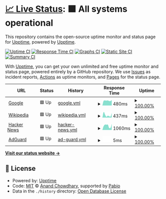 # [📈 Live Status](https://demo.upptime.js.org): <!--live status--> **🟩 All systems operational**

This repository contains the open-source uptime monitor and status page for [Upptime](https://upptime.js.org), powered by [Upptime](https://github.com/upptime/upptime).

[![Uptime CI](https://github.com/upptime/upptime/workflows/Uptime%20CI/badge.svg)](https://github.com/upptime/upptime/actions?query=workflow%3A%22Uptime+CI%22)
[![Response Time CI](https://github.com/upptime/upptime/workflows/Response%20Time%20CI/badge.svg)](https://github.com/upptime/upptime/actions?query=workflow%3A%22Response+Time+CI%22)
[![Graphs CI](https://github.com/upptime/upptime/workflows/Graphs%20CI/badge.svg)](https://github.com/upptime/upptime/actions?query=workflow%3A%22Graphs+CI%22)
[![Static Site CI](https://github.com/upptime/upptime/workflows/Static%20Site%20CI/badge.svg)](https://github.com/upptime/upptime/actions?query=workflow%3A%22Static+Site+CI%22)
[![Summary CI](https://github.com/upptime/upptime/workflows/Summary%20CI/badge.svg)](https://github.com/upptime/upptime/actions?query=workflow%3A%22Summary+CI%22)

With [Upptime](https://upptime.js.org), you can get your own unlimited and free uptime monitor and status page, powered entirely by a GitHub repository. We use [Issues](https://github.com/upptime/upptime/issues) as incident reports, [Actions](https://github.com/upptime/upptime/actions) as uptime monitors, and [Pages](https://demo.upptime.js.org) for the status page.

<!--start: status pages-->
<!-- This summary is generated by Upptime (https://github.com/upptime/upptime) -->
<!-- Do not edit this manually, your changes will be overwritten -->
<!-- prettier-ignore -->
| URL | Status | History | Response Time | Uptime |
| --- | ------ | ------- | ------------- | ------ |
| <img alt="" src="https://icons.duckduckgo.com/ip3/www.google.com.ico" height="13"> [Google](https://www.google.com) | 🟩 Up | [google.yml](https://github.com/jeakob/uptime/commits/HEAD/history/google.yml) | <details><summary><img alt="Response time graph" src="./graphs/google/response-time-week.png" height="20"> 480ms</summary><br><a href="https://demo.upptime.js.org/history/google"><img alt="Response time 384" src="https://img.shields.io/endpoint?url=https%3A%2F%2Fraw.githubusercontent.com%2Fjeakob%2Fuptime%2FHEAD%2Fapi%2Fgoogle%2Fresponse-time.json"></a><br><a href="https://demo.upptime.js.org/history/google"><img alt="24-hour response time 458" src="https://img.shields.io/endpoint?url=https%3A%2F%2Fraw.githubusercontent.com%2Fjeakob%2Fuptime%2FHEAD%2Fapi%2Fgoogle%2Fresponse-time-day.json"></a><br><a href="https://demo.upptime.js.org/history/google"><img alt="7-day response time 480" src="https://img.shields.io/endpoint?url=https%3A%2F%2Fraw.githubusercontent.com%2Fjeakob%2Fuptime%2FHEAD%2Fapi%2Fgoogle%2Fresponse-time-week.json"></a><br><a href="https://demo.upptime.js.org/history/google"><img alt="30-day response time 384" src="https://img.shields.io/endpoint?url=https%3A%2F%2Fraw.githubusercontent.com%2Fjeakob%2Fuptime%2FHEAD%2Fapi%2Fgoogle%2Fresponse-time-month.json"></a><br><a href="https://demo.upptime.js.org/history/google"><img alt="1-year response time 384" src="https://img.shields.io/endpoint?url=https%3A%2F%2Fraw.githubusercontent.com%2Fjeakob%2Fuptime%2FHEAD%2Fapi%2Fgoogle%2Fresponse-time-year.json"></a></details> | <details><summary><a href="https://demo.upptime.js.org/history/google">100.00%</a></summary><a href="https://demo.upptime.js.org/history/google"><img alt="All-time uptime 100.00%" src="https://img.shields.io/endpoint?url=https%3A%2F%2Fraw.githubusercontent.com%2Fjeakob%2Fuptime%2FHEAD%2Fapi%2Fgoogle%2Fuptime.json"></a><br><a href="https://demo.upptime.js.org/history/google"><img alt="24-hour uptime 100.00%" src="https://img.shields.io/endpoint?url=https%3A%2F%2Fraw.githubusercontent.com%2Fjeakob%2Fuptime%2FHEAD%2Fapi%2Fgoogle%2Fuptime-day.json"></a><br><a href="https://demo.upptime.js.org/history/google"><img alt="7-day uptime 100.00%" src="https://img.shields.io/endpoint?url=https%3A%2F%2Fraw.githubusercontent.com%2Fjeakob%2Fuptime%2FHEAD%2Fapi%2Fgoogle%2Fuptime-week.json"></a><br><a href="https://demo.upptime.js.org/history/google"><img alt="30-day uptime 100.00%" src="https://img.shields.io/endpoint?url=https%3A%2F%2Fraw.githubusercontent.com%2Fjeakob%2Fuptime%2FHEAD%2Fapi%2Fgoogle%2Fuptime-month.json"></a><br><a href="https://demo.upptime.js.org/history/google"><img alt="1-year uptime 100.00%" src="https://img.shields.io/endpoint?url=https%3A%2F%2Fraw.githubusercontent.com%2Fjeakob%2Fuptime%2FHEAD%2Fapi%2Fgoogle%2Fuptime-year.json"></a></details>
| <img alt="" src="https://icons.duckduckgo.com/ip3/en.wikipedia.org.ico" height="13"> [Wikipedia](https://en.wikipedia.org) | 🟩 Up | [wikipedia.yml](https://github.com/jeakob/uptime/commits/HEAD/history/wikipedia.yml) | <details><summary><img alt="Response time graph" src="./graphs/wikipedia/response-time-week.png" height="20"> 437ms</summary><br><a href="https://demo.upptime.js.org/history/wikipedia"><img alt="Response time 383" src="https://img.shields.io/endpoint?url=https%3A%2F%2Fraw.githubusercontent.com%2Fjeakob%2Fuptime%2FHEAD%2Fapi%2Fwikipedia%2Fresponse-time.json"></a><br><a href="https://demo.upptime.js.org/history/wikipedia"><img alt="24-hour response time 590" src="https://img.shields.io/endpoint?url=https%3A%2F%2Fraw.githubusercontent.com%2Fjeakob%2Fuptime%2FHEAD%2Fapi%2Fwikipedia%2Fresponse-time-day.json"></a><br><a href="https://demo.upptime.js.org/history/wikipedia"><img alt="7-day response time 437" src="https://img.shields.io/endpoint?url=https%3A%2F%2Fraw.githubusercontent.com%2Fjeakob%2Fuptime%2FHEAD%2Fapi%2Fwikipedia%2Fresponse-time-week.json"></a><br><a href="https://demo.upptime.js.org/history/wikipedia"><img alt="30-day response time 383" src="https://img.shields.io/endpoint?url=https%3A%2F%2Fraw.githubusercontent.com%2Fjeakob%2Fuptime%2FHEAD%2Fapi%2Fwikipedia%2Fresponse-time-month.json"></a><br><a href="https://demo.upptime.js.org/history/wikipedia"><img alt="1-year response time 383" src="https://img.shields.io/endpoint?url=https%3A%2F%2Fraw.githubusercontent.com%2Fjeakob%2Fuptime%2FHEAD%2Fapi%2Fwikipedia%2Fresponse-time-year.json"></a></details> | <details><summary><a href="https://demo.upptime.js.org/history/wikipedia">100.00%</a></summary><a href="https://demo.upptime.js.org/history/wikipedia"><img alt="All-time uptime 100.00%" src="https://img.shields.io/endpoint?url=https%3A%2F%2Fraw.githubusercontent.com%2Fjeakob%2Fuptime%2FHEAD%2Fapi%2Fwikipedia%2Fuptime.json"></a><br><a href="https://demo.upptime.js.org/history/wikipedia"><img alt="24-hour uptime 100.00%" src="https://img.shields.io/endpoint?url=https%3A%2F%2Fraw.githubusercontent.com%2Fjeakob%2Fuptime%2FHEAD%2Fapi%2Fwikipedia%2Fuptime-day.json"></a><br><a href="https://demo.upptime.js.org/history/wikipedia"><img alt="7-day uptime 100.00%" src="https://img.shields.io/endpoint?url=https%3A%2F%2Fraw.githubusercontent.com%2Fjeakob%2Fuptime%2FHEAD%2Fapi%2Fwikipedia%2Fuptime-week.json"></a><br><a href="https://demo.upptime.js.org/history/wikipedia"><img alt="30-day uptime 100.00%" src="https://img.shields.io/endpoint?url=https%3A%2F%2Fraw.githubusercontent.com%2Fjeakob%2Fuptime%2FHEAD%2Fapi%2Fwikipedia%2Fuptime-month.json"></a><br><a href="https://demo.upptime.js.org/history/wikipedia"><img alt="1-year uptime 100.00%" src="https://img.shields.io/endpoint?url=https%3A%2F%2Fraw.githubusercontent.com%2Fjeakob%2Fuptime%2FHEAD%2Fapi%2Fwikipedia%2Fuptime-year.json"></a></details>
| <img alt="" src="https://icons.duckduckgo.com/ip3/news.ycombinator.com.ico" height="13"> [Hacker News](https://news.ycombinator.com) | 🟩 Up | [hacker-news.yml](https://github.com/jeakob/uptime/commits/HEAD/history/hacker-news.yml) | <details><summary><img alt="Response time graph" src="./graphs/hacker-news/response-time-week.png" height="20"> 1060ms</summary><br><a href="https://demo.upptime.js.org/history/hacker-news"><img alt="Response time 971" src="https://img.shields.io/endpoint?url=https%3A%2F%2Fraw.githubusercontent.com%2Fjeakob%2Fuptime%2FHEAD%2Fapi%2Fhacker-news%2Fresponse-time.json"></a><br><a href="https://demo.upptime.js.org/history/hacker-news"><img alt="24-hour response time 1328" src="https://img.shields.io/endpoint?url=https%3A%2F%2Fraw.githubusercontent.com%2Fjeakob%2Fuptime%2FHEAD%2Fapi%2Fhacker-news%2Fresponse-time-day.json"></a><br><a href="https://demo.upptime.js.org/history/hacker-news"><img alt="7-day response time 1060" src="https://img.shields.io/endpoint?url=https%3A%2F%2Fraw.githubusercontent.com%2Fjeakob%2Fuptime%2FHEAD%2Fapi%2Fhacker-news%2Fresponse-time-week.json"></a><br><a href="https://demo.upptime.js.org/history/hacker-news"><img alt="30-day response time 971" src="https://img.shields.io/endpoint?url=https%3A%2F%2Fraw.githubusercontent.com%2Fjeakob%2Fuptime%2FHEAD%2Fapi%2Fhacker-news%2Fresponse-time-month.json"></a><br><a href="https://demo.upptime.js.org/history/hacker-news"><img alt="1-year response time 971" src="https://img.shields.io/endpoint?url=https%3A%2F%2Fraw.githubusercontent.com%2Fjeakob%2Fuptime%2FHEAD%2Fapi%2Fhacker-news%2Fresponse-time-year.json"></a></details> | <details><summary><a href="https://demo.upptime.js.org/history/hacker-news">100.00%</a></summary><a href="https://demo.upptime.js.org/history/hacker-news"><img alt="All-time uptime 100.00%" src="https://img.shields.io/endpoint?url=https%3A%2F%2Fraw.githubusercontent.com%2Fjeakob%2Fuptime%2FHEAD%2Fapi%2Fhacker-news%2Fuptime.json"></a><br><a href="https://demo.upptime.js.org/history/hacker-news"><img alt="24-hour uptime 100.00%" src="https://img.shields.io/endpoint?url=https%3A%2F%2Fraw.githubusercontent.com%2Fjeakob%2Fuptime%2FHEAD%2Fapi%2Fhacker-news%2Fuptime-day.json"></a><br><a href="https://demo.upptime.js.org/history/hacker-news"><img alt="7-day uptime 100.00%" src="https://img.shields.io/endpoint?url=https%3A%2F%2Fraw.githubusercontent.com%2Fjeakob%2Fuptime%2FHEAD%2Fapi%2Fhacker-news%2Fuptime-week.json"></a><br><a href="https://demo.upptime.js.org/history/hacker-news"><img alt="30-day uptime 100.00%" src="https://img.shields.io/endpoint?url=https%3A%2F%2Fraw.githubusercontent.com%2Fjeakob%2Fuptime%2FHEAD%2Fapi%2Fhacker-news%2Fuptime-month.json"></a><br><a href="https://demo.upptime.js.org/history/hacker-news"><img alt="1-year uptime 100.00%" src="https://img.shields.io/endpoint?url=https%3A%2F%2Fraw.githubusercontent.com%2Fjeakob%2Fuptime%2FHEAD%2Fapi%2Fhacker-news%2Fuptime-year.json"></a></details>
| <img alt="" src="https://icons.duckduckgo.com/ip3/null.ico" height="13"> [AdGuard](10.0.0.20) | 🟩 Up | [ad-guard.yml](https://github.com/jeakob/uptime/commits/HEAD/history/ad-guard.yml) | <details><summary><img alt="Response time graph" src="./graphs/ad-guard/response-time-week.png" height="20"> 5ms</summary><br><a href="https://demo.upptime.js.org/history/ad-guard"><img alt="Response time 4" src="https://img.shields.io/endpoint?url=https%3A%2F%2Fraw.githubusercontent.com%2Fjeakob%2Fuptime%2FHEAD%2Fapi%2Fad-guard%2Fresponse-time.json"></a><br><a href="https://demo.upptime.js.org/history/ad-guard"><img alt="24-hour response time 1" src="https://img.shields.io/endpoint?url=https%3A%2F%2Fraw.githubusercontent.com%2Fjeakob%2Fuptime%2FHEAD%2Fapi%2Fad-guard%2Fresponse-time-day.json"></a><br><a href="https://demo.upptime.js.org/history/ad-guard"><img alt="7-day response time 5" src="https://img.shields.io/endpoint?url=https%3A%2F%2Fraw.githubusercontent.com%2Fjeakob%2Fuptime%2FHEAD%2Fapi%2Fad-guard%2Fresponse-time-week.json"></a><br><a href="https://demo.upptime.js.org/history/ad-guard"><img alt="30-day response time 4" src="https://img.shields.io/endpoint?url=https%3A%2F%2Fraw.githubusercontent.com%2Fjeakob%2Fuptime%2FHEAD%2Fapi%2Fad-guard%2Fresponse-time-month.json"></a><br><a href="https://demo.upptime.js.org/history/ad-guard"><img alt="1-year response time 4" src="https://img.shields.io/endpoint?url=https%3A%2F%2Fraw.githubusercontent.com%2Fjeakob%2Fuptime%2FHEAD%2Fapi%2Fad-guard%2Fresponse-time-year.json"></a></details> | <details><summary><a href="https://demo.upptime.js.org/history/ad-guard">100.00%</a></summary><a href="https://demo.upptime.js.org/history/ad-guard"><img alt="All-time uptime 100.00%" src="https://img.shields.io/endpoint?url=https%3A%2F%2Fraw.githubusercontent.com%2Fjeakob%2Fuptime%2FHEAD%2Fapi%2Fad-guard%2Fuptime.json"></a><br><a href="https://demo.upptime.js.org/history/ad-guard"><img alt="24-hour uptime 100.00%" src="https://img.shields.io/endpoint?url=https%3A%2F%2Fraw.githubusercontent.com%2Fjeakob%2Fuptime%2FHEAD%2Fapi%2Fad-guard%2Fuptime-day.json"></a><br><a href="https://demo.upptime.js.org/history/ad-guard"><img alt="7-day uptime 100.00%" src="https://img.shields.io/endpoint?url=https%3A%2F%2Fraw.githubusercontent.com%2Fjeakob%2Fuptime%2FHEAD%2Fapi%2Fad-guard%2Fuptime-week.json"></a><br><a href="https://demo.upptime.js.org/history/ad-guard"><img alt="30-day uptime 100.00%" src="https://img.shields.io/endpoint?url=https%3A%2F%2Fraw.githubusercontent.com%2Fjeakob%2Fuptime%2FHEAD%2Fapi%2Fad-guard%2Fuptime-month.json"></a><br><a href="https://demo.upptime.js.org/history/ad-guard"><img alt="1-year uptime 100.00%" src="https://img.shields.io/endpoint?url=https%3A%2F%2Fraw.githubusercontent.com%2Fjeakob%2Fuptime%2FHEAD%2Fapi%2Fad-guard%2Fuptime-year.json"></a></details>

<!--end: status pages-->

[**Visit our status website →**](https://demo.upptime.js.org)

## 📄 License

- Powered by: [Upptime](https://github.com/upptime/upptime)
- Code: [MIT](./LICENSE) © [Anand Chowdhary](https://anandchowdhary.com), supported by [Pabio](https://pabio.com)
- Data in the `./history` directory: [Open Database License](https://opendatacommons.org/licenses/odbl/1-0/)
